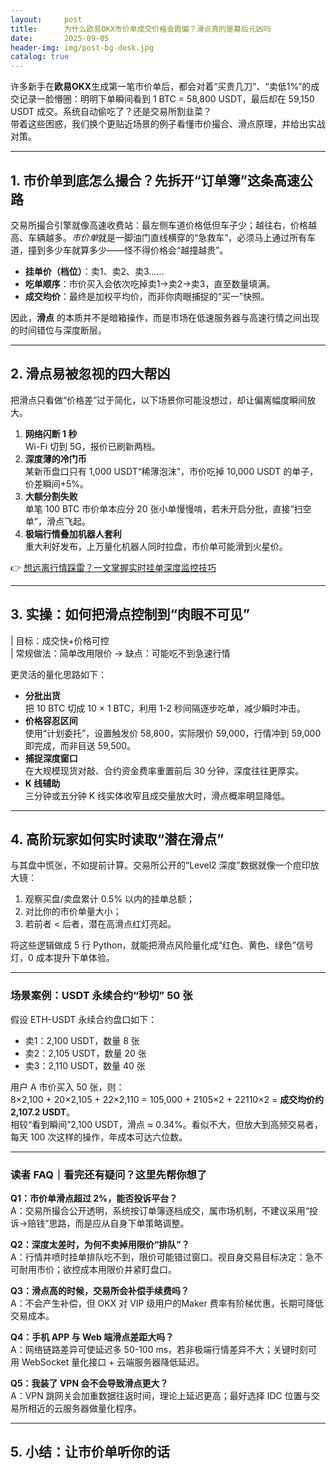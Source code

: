 ```yaml
---
layout:     post
title:      为什么欧易OKX市价单成交价格会跑偏？滑点真的是幕后元凶吗
date:       2025-09-05
header-img: img/post-bg-desk.jpg
catalog: true
---
```


许多新手在**欧易OKX**生成第一笔市价单后，都会对着“买贵几刀”、“卖低1%”的成交记录一脸懵圈：明明下单瞬间看到 1 BTC = 58,800 USDT，最后却在 59,150 USDT 成交。系统自动偷吃了？还是交易所割韭菜？  
带着这些困惑，我们换个更贴近场景的例子看懂市价撮合、滑点原理，并给出实战对策。

---

## 1. 市价单到底怎么撮合？先拆开“订单簿”这条高速公路

交易所撮合引擎就像高速收费站：最左侧车道价格低但车子少；越往右，价格越高、车辆越多。*市价单*就是一脚油门直线横穿的“急救车”，必须马上通过所有车道，撞到多少车就算多少——怪不得价格会“越撞越贵”。

- **挂单价（档位）**：卖1、卖2、卖3……
- **吃单顺序**：市价买入会依次吃掉卖1→卖2→卖3，直至数量填满。
- **成交均价**：最终是加权平均价，而非你肉眼捕捉的“买一”快照。

因此，**滑点** 的本质并不是暗箱操作，而是市场在低速服务器与高速行情之间出现的时间错位与深度断层。

---

## 2. 滑点易被忽视的四大帮凶

把滑点只看做“价格差”过于简化，以下场景你可能没想过，却让偏离幅度瞬间放大。

1. **网络闪断 1 秒**  
   Wi-Fi 切到 5G，报价已刷新两档。
2. **深度薄的冷门币**  
   某新币盘口只有 1,000 USDT“稀薄泡沫”，市价吃掉 10,000 USDT 的单子，价差瞬间+5%。
3. **大额分割失败**  
   单笔 100 BTC 市价单本应分 20 张小单慢慢啃，若未开启分批，直接“扫空单”，滑点飞起。
4. **极端行情叠加机器人套利**  
   重大利好发布，上万量化机器人同时拉盘，市价单可能滑到火星价。

👉 [想远离行情踩雷？一文掌握实时挂单深度监控技巧](https://okxdog.com/) 

---

## 3. 实操：如何把滑点控制到“肉眼不可见”

| 目标：成交快+价格可控  
| 常规做法：简单改用限价 → 缺点：可能吃不到急速行情  

更灵活的量化思路如下：

- **分批出货**  
  把 10 BTC 切成 10 × 1 BTC，利用 1-2 秒间隔逐步吃单，减少瞬时冲击。
- **价格容忍区间**  
  使用“计划委托”，设置触发价 58,800，实际限价 59,000，行情冲到 59,000 即完成，而非目送 59,500。
- **捕捉深度窗口**  
  在大规模现货对敲、合约资金费率重置前后 30 分钟，深度往往更厚实。
- **K 线辅助**  
  三分钟或五分钟 K 线实体收窄且成交量放大时，滑点概率明显降低。

---

## 4. 高阶玩家如何实时读取“潜在滑点”

与其盘中慌张，不如提前计算。交易所公开的“Level2 深度”数据就像一个痘印放大镜：  
1. 观察买盘/卖盘累计 0.5% 以内的挂单总额；  
2. 对比你的市价单量大小；  
3. 若前者 < 后者，潜在高滑点红灯亮起。

将这些逻辑做成 5 行 Python，就能把滑点风险量化成“红色、黄色、绿色”信号灯，0 成本提升下单体验。

---

### 场景案例：USDT 永续合约“秒切” 50 张

假设 ETH-USDT 永续合约盘口如下：

- 卖1：2,100 USDT，数量 8 张
- 卖2：2,105 USDT，数量 20 张
- 卖3：2,110 USDT，数量 40 张

用户 A 市价买入 50 张，则：  
8×2,100 + 20×2,105 + 22×2,110 = 105,000 + 2105×2 + 22110×2 = **成交均价约 2,107.2 USDT**。  
相较“看到瞬间”2,100 USDT，滑点 ≈ 0.34%。看似不大，但放大到高频交易者，每天 100 次这样的操作，年成本可达六位数。

---

### 读者 FAQ｜看完还有疑问？这里先帮你想了

**Q1：市价单滑点超过 2%，能否投诉平台？**  
A：交易所撮合公开透明，系统按订单簿逐档成交，属市场机制，不建议采用“投诉→赔钱”思路，而是应从自身下单策略调整。

**Q2：深度太差时，为何不卖掉用限价“排队”？**  
A：行情井喷时挂单排队吃不到，限价可能错过窗口。视自身交易目标决定：急不可耐用市价；欲控成本用限价并紧盯盘口。

**Q3：滑点高的时候，交易所会补偿手续费吗？**  
A：不会产生补偿，但 OKX 对 VIP 级用户的Maker 费率有阶梯优惠，长期可降低交易成本。

**Q4：手机 APP 与 Web 端滑点差距大吗？**  
A：网络链路差异可使延迟多 50-100 ms，若非极端行情差异不大；关键时刻可用 WebSocket 量化接口 + 云端服务器降低延迟。

**Q5：我装了 VPN 会不会导致滑点更大？**  
A：VPN 跳网关会加重数据往返时间，理论上延迟更高；最好选择 IDC 位置与交易所相近的云服务器做量化程序。

---

## 5. 小结：让市价单听你的话